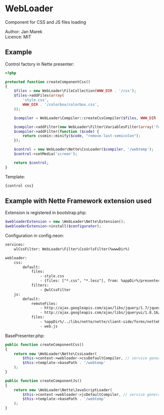 ﻿WebLoader
=========

Component for CSS and JS files loading

Author: Jan Marek  
Licence: MIT

Example
-------

Control factory in Nette presenter:

```php
<?php

protected function createComponentCss()
{
	$files = new WebLoader\FileCollection(WWW_DIR . '/css');
	$files->addFiles(array(
		'style.css',
		WWW_DIR . '/colorbox/colorbox.css',
	));

	$compiler = WebLoader\Compiler::createCssCompiler($files, WWW_DIR . '/temp');

	$compiler->addFilter(new WebLoader\Filter\VariablesFilter(array('foo' => 'bar'));
	$compiler->addFilter(function ($code) {
		return cssmin::minify($code, "remove-last-semicolon");
	});

	$control = new WebLoader\Nette\CssLoader($compiler, '/webtemp');
	$control->setMedia('screen');

	return $control;
}
```

Template:

```html
{control css}
```

Example with Nette Framework extension used
-------------------------------------------

Extension is registered in bootstrap.php:

```php
$webloaderExtension = new \WebLoader\Nette\Extension();
$webloaderExtension->install($configurator);
```

Configuration in config.neon:

```html
services:
	wlCssFilter: WebLoader\Filter\CssUrlsFilter(%wwwDir%)

webloader:
	css:
		default:
			files:
				- style.css
				- {files: ["*.css", "*.less"], from: %appDir%/presenters} # Nette\Utils\Finder support
			filters:
				- @wlCssFilter
	js:
		default:
			remoteFiles:
				- http://ajax.googleapis.com/ajax/libs/jquery/1.7/jquery.min.js
				- http://ajax.googleapis.com/ajax/libs/jqueryui/1.8.16/jquery-ui.min.js
			files:
				- %appDir%/../libs/nette/nette/client-side/forms/netteForms.js
				- web.js
```

BasePresenter.php:

```php
public function createComponentCss()
{
	return new \WebLoader\Nette\CssLoader(
		$this->context->webloader->cssDefaultCompiler, // service generated by extension
		$this->template->basePath . '/webtemp'
	);
}

public function createComponentJs()
{
	return new \WebLoader\Nette\JavaScriptLoader(
		$this->context->webloader->jsDefaultCompiler, // service generated by extension
		$this->template->basePath . '/webtemp'
	);
}
```